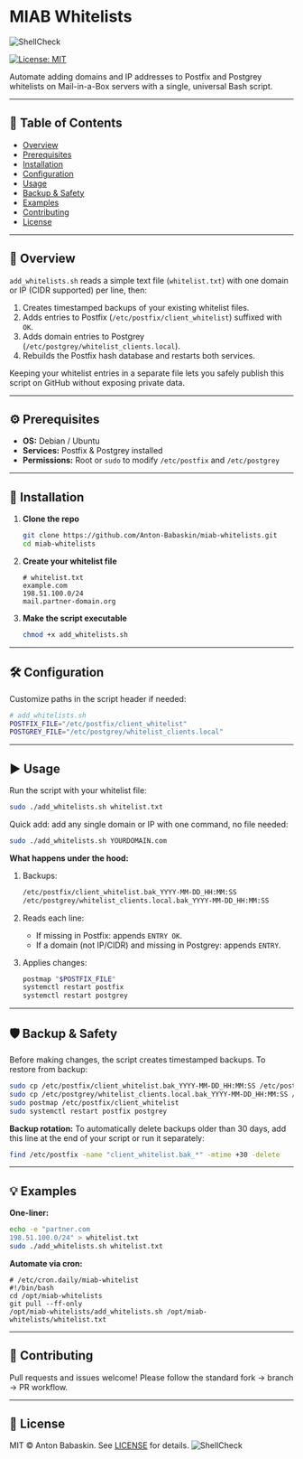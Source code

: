 # MIAB Whitelists

![ShellCheck](https://github.com/Anton-Babaskin/miab-whitelists/actions/workflows/shellcheck.yml/badge.svg)


[![License: MIT](https://img.shields.io/badge/license-MIT-blue.svg)](LICENSE)

Automate adding domains and IP addresses to Postfix and Postgrey whitelists on Mail-in-a-Box servers with a single, universal Bash script.

---

## 📖 Table of Contents

* [Overview](#overview)
* [Prerequisites](#prerequisites)
* [Installation](#installation)
* [Configuration](#configuration)
* [Usage](#usage)
* [Backup & Safety](#backup--safety)
* [Examples](#examples)
* [Contributing](#contributing)
* [License](#license)

---

## 📝 Overview

`add_whitelists.sh` reads a simple text file (`whitelist.txt`) with one domain or IP (CIDR supported) per line, then:

1. Creates timestamped backups of your existing whitelist files.
2. Adds entries to Postfix (`/etc/postfix/client_whitelist`) suffixed with `OK`.
3. Adds domain entries to Postgrey (`/etc/postgrey/whitelist_clients.local`).
4. Rebuilds the Postfix hash database and restarts both services.

Keeping your whitelist entries in a separate file lets you safely publish this script on GitHub without exposing private data.

---

## ⚙️ Prerequisites

* **OS:** Debian / Ubuntu
* **Services:** Postfix & Postgrey installed
* **Permissions:** Root or `sudo` to modify `/etc/postfix` and `/etc/postgrey`

---

## 🚀 Installation

1. **Clone the repo**

   ```bash
   git clone https://github.com/Anton-Babaskin/miab-whitelists.git
   cd miab-whitelists
   ```
2. **Create your whitelist file**

   ```text
   # whitelist.txt
   example.com
   198.51.100.0/24
   mail.partner-domain.org
   ```
3. **Make the script executable**

   ```bash
   chmod +x add_whitelists.sh
   ```

---

## 🛠️ Configuration

Customize paths in the script header if needed:

```bash
# add_whitelists.sh
POSTFIX_FILE="/etc/postfix/client_whitelist"
POSTGREY_FILE="/etc/postgrey/whitelist_clients.local"
```

---

## ▶️ Usage

Run the script with your whitelist file:

```bash
sudo ./add_whitelists.sh whitelist.txt
```
Quick add: add any single domain or IP with one command, no file needed:
```bash
sudo ./add_whitelists.sh YOURDOMAIN.com
```
**What happens under the hood:**

1. Backups:

   ```bash
   /etc/postfix/client_whitelist.bak_YYYY-MM-DD_HH:MM:SS
   /etc/postgrey/whitelist_clients.local.bak_YYYY-MM-DD_HH:MM:SS
   ```
2. Reads each line:

   * If missing in Postfix: appends `ENTRY OK`.
   * If a domain (not IP/CIDR) and missing in Postgrey: appends `ENTRY`.
3. Applies changes:

   ```bash
   postmap "$POSTFIX_FILE"
   systemctl restart postfix
   systemctl restart postgrey
   ```

---

## 🛡️ Backup & Safety

Before making changes, the script creates timestamped backups. To restore from backup:

```bash
sudo cp /etc/postfix/client_whitelist.bak_YYYY-MM-DD_HH:MM:SS /etc/postfix/client_whitelist
sudo cp /etc/postgrey/whitelist_clients.local.bak_YYYY-MM-DD_HH:MM:SS /etc/postgrey/whitelist_clients.local
sudo postmap /etc/postfix/client_whitelist
sudo systemctl restart postfix postgrey
```

**Backup rotation:**
To automatically delete backups older than 30 days, add this line at the end of your script or run it separately:

```bash
find /etc/postfix -name "client_whitelist.bak_*" -mtime +30 -delete
```

---

## 💡 Examples

**One-liner:**

```bash
echo -e "partner.com
198.51.100.0/24" > whitelist.txt
sudo ./add_whitelists.sh whitelist.txt
```

**Automate via cron:**

```cron
# /etc/cron.daily/miab-whitelist
#!/bin/bash
cd /opt/miab-whitelists
git pull --ff-only
/opt/miab-whitelists/add_whitelists.sh /opt/miab-whitelists/whitelist.txt
```

---

## 🤝 Contributing

Pull requests and issues welcome!
Please follow the standard fork → branch → PR workflow.

---

## 📜 License

MIT © Anton Babaskin. See [LICENSE](LICENSE) for details.
![ShellCheck](https://github.com/Anton-Babaskin/miab-whitelists/actions/workflows/shellcheck.yml/badge.svg)
